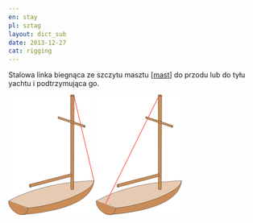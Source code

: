 ```yaml
---
en: stay
pl: sztag
layout: dict_sub
date: 2013-12-27
cat: rigging
---
```


Stalowa linka biegnąca ze szczytu masztu [[mast](/dict/mast.html)] do przodu lub do tyłu yachtu i podtrzymująca go.

![stay](/img/dict/stay.png)
![backstay](/img/dict/backstay.png)

